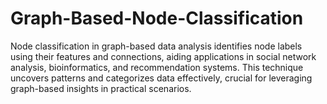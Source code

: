 # Graph-Based-Node-Classification
 Node classification in graph-based data analysis identifies node labels using their features and connections, aiding applications in social network analysis, bioinformatics, and recommendation systems. This technique uncovers patterns and categorizes data effectively, crucial for leveraging graph-based insights in practical scenarios.
